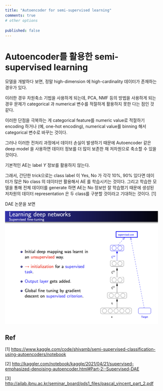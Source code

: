 ```yaml
---
title: "Autoencoder for semi-supervised learning"
comments: true
# other options

published: false
---
```


# Autoencoder를 활용한 semi-supervised learning

모델을 개발하다 보면, 정말 high-dimension 에 high-cardinality 데이터가 존재하는 경우가 있다.

이러한 경우 차원축소 기법을 사용하게 되는데, PCA, NMF 등의 방법을 사용하게 되는 경우 문제가 categorical 과 numerical 변수를 적절하게 활용하지 못한 다는 점인 것 같다.

이러한 단점을 극복하는 게 categorical feature를 numeric value로 적절하기 encoding 하거나 (예, one-hot encoding), numerical value를 binning 해서 categorical 변수로 바꾸는 것이다.

그러나 이러한 전처리 과정에서 데이터 손실이 발생하기 때문에 Autoencoder 같은 deep model 을 사용하면 데이터 정보를 더 많이 보존한 채 저차원으로 축소할 수 있을 것이다.

기본적인 AE는 label $Y$ 정보를 활용하지 않는다.

그래서, 간단한 trick으로는 class label 이 Yes, No 가 각각 10%, 90% 있다면 데이터가 많은 No class 의 데이터만 활용해서 AE 를 학습시키는 것이다. 그리고 학습한 모델을 통해 전체 데이터를 generate 하면 AE는 No 정보만 잘 학습했기 때문에 생성된 저차원의 데이터 representation 은 두 class를 구분할 것이라고 기대하는 것이다. [1]



DAE 논문을 보면 

![img1](/assets/images/sdae_1.png)


Ref
---

[1] https://www.kaggle.com/code/shivamb/semi-supervised-classification-using-autoencoders/notebook


[2] http://kaggler.com/notebook/kaggle/2021/04/21/supervised-emphasized-denoising-autoencoder.html#Part-2:-Supervised-DAE

[3] http://ailab.jbnu.ac.kr/seminar_board/pds1_files/pascal_vincent_part_2.pdf